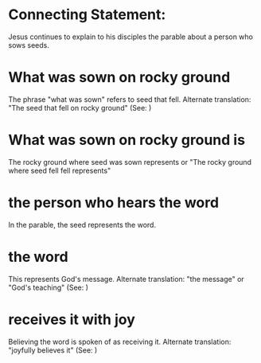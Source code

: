 
# Connecting Statement:
Jesus continues to explain to his disciples the parable about a person who sows seeds.

# What was sown on rocky ground
The phrase "what was sown" refers to seed that fell. Alternate translation: "The seed that fell on rocky ground" (See: )

# What was sown on rocky ground is
The rocky ground where seed was sown represents or "The rocky ground where seed fell fell represents"

# the person who hears the word
In the parable, the seed represents the word.

# the word
This represents God's message. Alternate translation: "the message" or "God's teaching" (See: )

# receives it with joy
Believing the word is spoken of as receiving it. Alternate translation: "joyfully believes it" (See: )